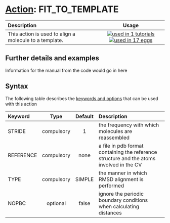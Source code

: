 # [Action](actions.md): FIT_TO_TEMPLATE

| Description    | Usage |
|:--------|:--------:|
| This action is used to align a molecule to a template. | [![used in 1 tutorials](https://img.shields.io/badge/tutorials-1-green.svg)](https://www.plumed-tutorials.org/browse.html?search=FIT_TO_TEMPLATE)[![used in 17 eggs](https://img.shields.io/badge/nest-17-green.svg)](https://www.plumed-nest.org/browse.html?search=FIT_TO_TEMPLATE) | 

## Further details and examples 
Information for the manual from the code would go in here 
## Syntax 
The following table describes the [keywords and options](parsing.md) that can be used with this action 

| Keyword | Type | Default | Description |
|:-------|:----:|:-------:|:-----------|
| STRIDE | compulsory | 1 |  the frequency with which molecules are reassembled |
| REFERENCE | compulsory | none | a file in pdb format containing the reference structure and the atoms involved in the CV |
| TYPE | compulsory | SIMPLE |  the manner in which RMSD alignment is performed |
| NOPBC | optional | false |  ignore the periodic boundary conditions when calculating distances |

